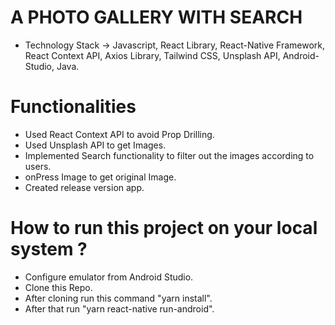 # A PHOTO GALLERY WITH SEARCH

- Technology Stack -> Javascript, React Library, React-Native Framework, React Context API, Axios Library, Tailwind CSS, Unsplash API, Android-Studio, Java.

# Functionalities

- Used React Context API to avoid Prop Drilling.
- Used Unsplash API to get Images.
- Implemented Search functionality to filter out the images according to users.
- onPress Image to get original Image.
- Created release version app.

# How to run this project on your local system ?

- Configure emulator from Android Studio.
- Clone this Repo.
- After cloning run this command "yarn install".
- After that run "yarn react-native run-android".